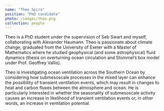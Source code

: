 ```yaml
---
name: "Theo Spira"
position: "PhD candidate"
photo: /images/theo.png
collection: people
---
```


Theo is a PhD student under the supervision of Seb Swart and myself, collaborating with Alexander Haumann. Theo is passionate about climate change, graduated from the University of Exeter with a Master of Mathematics where he studied geophysical (and some astrophysical) fluid dynamics (thesis on overturning ocean circulation and Stommel’s box model under Prof. Geoffrey Vallis). 

Theo is investigating ocean ventilation across the Southern Ocean by considering how submesoscale processes in the mixed layer can enhance the possibility of transient ventilation events, which may result in changes to heat and carbon fluxes between the atmosphere and ocean. He is particularly interested in whether the seasonality of submesoscale activity causes an increase in likelihood of transient ventilation events or, in other words, an increase in ventilation potential. 
